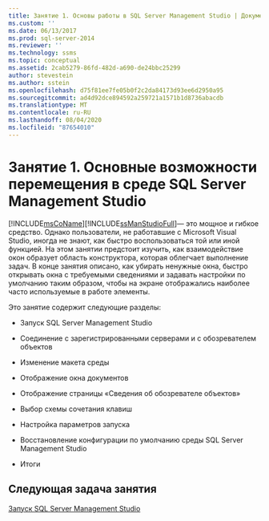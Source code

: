 ```yaml
---
title: Занятие 1. Основы работы в SQL Server Management Studio | Документы Майкрософт
ms.custom: ''
ms.date: 06/13/2017
ms.prod: sql-server-2014
ms.reviewer: ''
ms.technology: ssms
ms.topic: conceptual
ms.assetid: 2cab5279-86fd-482d-a690-de24bbc25299
author: stevestein
ms.author: sstein
ms.openlocfilehash: d75f81ee7fe05b0f2c2da84173d93ee6d2950a95
ms.sourcegitcommit: ad4d92dce894592a259721a1571b1d8736abacdb
ms.translationtype: MT
ms.contentlocale: ru-RU
ms.lasthandoff: 08/04/2020
ms.locfileid: "87654010"
---
```

# <a name="lesson-1-basic-navigation-in-sql-server-management-studio"></a>Занятие 1. Основные возможности перемещения в среде SQL Server Management Studio
  [!INCLUDE[msCoName](../../includes/msconame-md.md)][!INCLUDE[ssManStudioFull](../../includes/ssmanstudiofull-md.md)]— это мощное и гибкое средство. Однако пользователи, не работавшие с Microsoft Visual Studio, иногда не знают, как быстро воспользоваться той или иной функцией. На этом занятии предстоит изучить, как взаимодействие окон образует область конструктора, которая облегчает выполнение задач. В конце занятия описано, как убирать ненужные окна, быстро открывать окна с требуемыми сведениями и задавать настройки по умолчанию таким образом, чтобы на экране отображались наиболее часто используемые в работе элементы.  
  
 Это занятие содержит следующие разделы:  
  
-   Запуск SQL Server Management Studio  
  
-   Соединение с зарегистрированными серверами и с обозревателем объектов  
  
-   Изменение макета среды  
  
-   Отображение окна документов  
  
-   Отображение страницы «Сведения об обозревателе объектов»  
  
-   Выбор схемы сочетания клавиш  
  
-   Настройка параметров запуска  
  
-   Восстановление конфигурации по умолчанию среды SQL Server Management Studio  
  
-   Итоги  
  
## <a name="next-task-in-lesson"></a>Следующая задача занятия  
 [Запуск SQL Server Management Studio](../sql-server-management-studio-ssms.md)  
  
  
